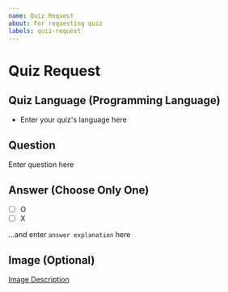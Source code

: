 ```yaml
---
name: Quiz Request
about: For requesting quiz
labels: quiz-request
---
```

# Quiz Request
## Quiz Language (Programming Language)
* Enter your quiz's language here

## Question
Enter question here

## Answer (Choose Only One)
- [ ] O
- [ ] X

...and enter `answer explanation` here

## Image (Optional)
[Image Description](https://enter-your-image-link-here)
